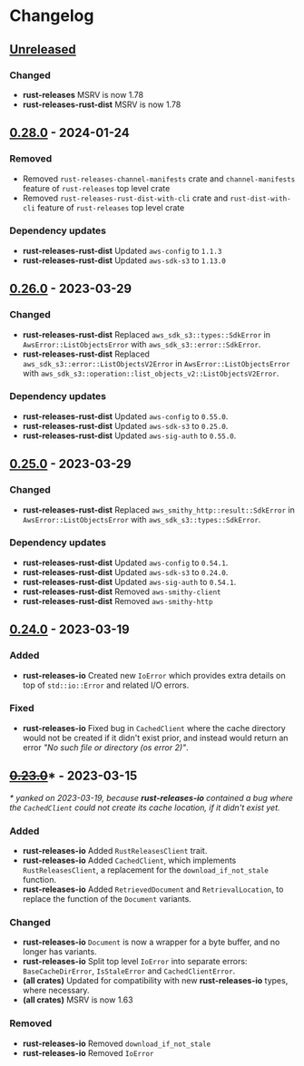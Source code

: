 # Changelog

## [Unreleased]

[Unreleased]: https://github.com/foresterre/rust-releases

### Changed

* **rust-releases** MSRV is now 1.78
* **rust-releases-rust-dist** MSRV is now 1.78

## [0.28.0] - 2024-01-24

### Removed

* Removed `rust-releases-channel-manifests` crate and `channel-manifests` feature of `rust-releases` top level crate
* Removed `rust-releases-rust-dist-with-cli` crate and `rust-dist-with-cli` feature of `rust-releases` top level crate

### Dependency updates

* **rust-releases-rust-dist** Updated `aws-config` to `1.1.3`
* **rust-releases-rust-dist** Updated `aws-sdk-s3` to `1.13.0`

[0.28.0]: https://github.com/foresterre/rust-releases/releases/tag/v0.28.0

## [0.26.0] - 2023-03-29

### Changed

*  **rust-releases-rust-dist** Replaced `aws_sdk_s3::types::SdkError` in `AwsError::ListObjectsError` with `aws_sdk_s3::error::SdkError`.
*  **rust-releases-rust-dist** Replaced `aws_sdk_s3::error::ListObjectsV2Error` in `AwsError::ListObjectsError` with `aws_sdk_s3::operation::list_objects_v2::ListObjectsV2Error`.

### Dependency updates

* **rust-releases-rust-dist** Updated `aws-config` to `0.55.0`.
* **rust-releases-rust-dist** Updated `aws-sdk-s3` to `0.25.0`.
* **rust-releases-rust-dist** Updated `aws-sig-auth` to `0.55.0`.

[0.26.0]: https://github.com/foresterre/rust-releases/releases/tag/v0.26.0


## [0.25.0] - 2023-03-29

### Changed

*  **rust-releases-rust-dist** Replaced `aws_smithy_http::result::SdkError` in `AwsError::ListObjectsError` with `aws_sdk_s3::types::SdkError`.

### Dependency updates

* **rust-releases-rust-dist** Updated `aws-config` to `0.54.1`.
* **rust-releases-rust-dist** Updated `aws-sdk-s3` to `0.24.0`.
* **rust-releases-rust-dist** Updated `aws-sig-auth` to `0.54.1`.
* **rust-releases-rust-dist** Removed `aws-smithy-client`
* **rust-releases-rust-dist** Removed `aws-smithy-http`

[0.25.0]: https://github.com/foresterre/rust-releases/releases/tag/v0.25.0

## [0.24.0] - 2023-03-19

### Added

* **rust-releases-io** Created new `IoError` which provides extra details on top of `std::io::Error` and related I/O errors.

### Fixed

* **rust-releases-io** Fixed bug in `CachedClient` where the cache directory would not be created if it didn't exist prior, 
  and instead would return an error _"No such file or directory (os error 2)"_.

[0.24.0]: https://github.com/foresterre/rust-releases/releases/tag/v0.24.0

## ~~[0.23.0]~~* - 2023-03-15

_* yanked on 2023-03-19, because **rust-releases-io** contained a bug where
the `CachedClient` could not create its cache location, if it didn't exist yet._

### Added

* **rust-releases-io** Added `RustReleasesClient` trait.
* **rust-releases-io** Added `CachedClient`, which implements `RustReleasesClient`, a replacement for the `download_if_not_stale` function.
* **rust-releases-io** Added `RetrievedDocument` and `RetrievalLocation`, to replace the function of the `Document` variants.

### Changed

*  **rust-releases-io** `Document` is now a wrapper for a byte buffer, and no longer has variants.
*  **rust-releases-io** Split top level `IoError` into separate errors: `BaseCacheDirError`, `IsStaleError` and `CachedClientError`.
*  **(all crates)** Updated for compatibility with new **rust-releases-io** types, where necessary.
*  **(all crates)** MSRV is now 1.63

### Removed

* **rust-releases-io** Removed `download_if_not_stale`
* **rust-releases-io** Removed `IoError`

[0.23.0]: https://github.com/foresterre/rust-releases/releases/tag/v0.23.0
